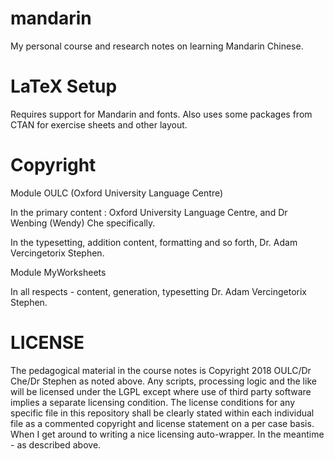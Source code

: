 # mandarin
My personal course and research notes on learning Mandarin Chinese.

# LaTeX Setup

Requires support for Mandarin and fonts.  Also uses some packages from CTAN for exercise sheets and other layout.

# Copyright

Module OULC (Oxford University Language Centre)

In the primary content : Oxford University Language Centre, and Dr Wenbing (Wendy) Che specifically.

In the typesetting, addition content, formatting and so forth, Dr. Adam Vercingetorix Stephen.

Module MyWorksheets

In all respects - content, generation, typesetting Dr. Adam Vercingetorix Stephen.


# LICENSE

The pedagogical material in the course notes is Copyright 2018 OULC/Dr Che/Dr Stephen as noted above.   Any scripts, processing logic and the like will be licensed under the LGPL except where use of third party software implies a separate licensing condition.  The license conditions for any specific file in this repository shall be clearly stated within each individual file as a commented copyright and license statement on a per case basis.   When I get around to writing a nice licensing auto-wrapper.  In the meantime - as described above.


